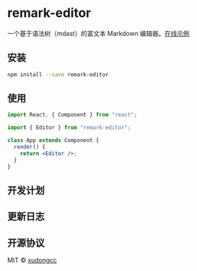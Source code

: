 # remark-editor

一个基于语法树（mdast）的富文本 Markdown 编辑器。[在线示例](https://xudongcc.github.io/remark-editor/)

## 安装

```bash
npm install --save remark-editor
```

## 使用

```jsx
import React, { Component } from "react";

import { Editor } from "remark-editor";

class App extends Component {
  render() {
    return <Editor />;
  }
}
```

## 开发计划

## 更新日志

## 开源协议

MIT © [xudongcc](https://github.com/xudongcc)
